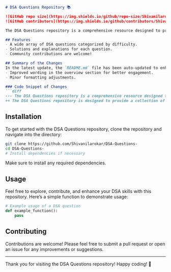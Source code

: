 ```markdown
# DSA Questions Repository 📚

![GitHub repo size](https://img.shields.io/github/repo-size/Shivanilarokar/DSA-Questions-) 
![GitHub contributors](https://img.shields.io/github/contributors/Shivanilarokar/DSA-Questions-) 

The DSA Questions repository is a comprehensive resource designed to provide a collection of Data Structures and Algorithms (DSA) questions to help you enhance your coding skills and prepare for technical interviews. This repository is perfect for both beginners and experienced programmers looking to improve their understanding of DSA concepts.

## Features
- A wide array of DSA questions categorized by difficulty.
- Solutions and explanations for each question.
- Community contributions are welcome! 

## Summary of the Changes
In the latest update, the `README.md` file has been auto-updated to enhance clarity and readability. The changes include:
- Improved wording in the overview section for better engagement.
- Minor formatting adjustments.

### Code Snippet of Changes
```diff
--- The DSA Questions repository is a comprehensive resource designed to provide a collection of Data Structures and Algorithms (DSA) questions to help you enhance your coding skills and prepare for technical interviews.
++ The DSA Questions repository is designed to provide a collection of Data Structures and Algorithms (DSA) questions to help you enhance your coding skills and prepare for technical interviews.
```

## Installation
To get started with the DSA Questions repository, clone the repository and navigate into the directory:
```bash
git clone https://github.com/Shivanilarokar/DSA-Questions-
cd DSA-Questions-
# Install dependencies if necessary
```
Make sure to install any required dependencies.

## Usage
Feel free to explore, contribute, and enhance your DSA skills with this repository. Here’s a simple function to demonstrate usage:

```python
# Example usage of a DSA question
def example_function():
    pass
```

## Contributing
Contributions are welcome! Please feel free to submit a pull request or open an issue for any improvements or suggestions.

---

Thank you for visiting the DSA Questions repository! Happy coding! 🚀
```